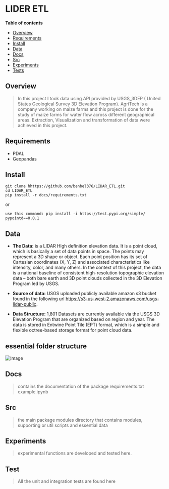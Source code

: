 # LIDER ETL

**Table of contents**

- [Overview](#overview)
- [Requirements](#requirements)
- [Install](#install)
- [Data](#Data)
- [Docs](#docs)
- [Src](#src)
- [Experiments](#experiments)
- [Tests](#tests)

## Overview

> In this project I took data using API provided by USGS_3DEP ( United States Geological Survey 3D Elevation Program). AgriTech is a company working on maize farms and this project is done for the study of maize farms for water flow across different geographical areas. Extraction, Visualization and transformation of data were achieved in this project.

## Requirements

- PDAL
- Geopandas

## Install

```
git clone hhttps://github.com/benbel376/LIDAR_ETL.git
cd LIDAR_ETL
pip install -r docs/requirements.txt
```
or 
```
use this command: pip install -i https://test.pypi.org/simple/ pypointd==0.0.1
```

## Data
- **The Data:**  is a LIDAR HIgh definition elevation data. It is a point cloud, which is basically a set of data points in space. The points may represent a 3D shape or object. Each point position has its set of Cartesian coordinates (X, Y, Z) and associated characteristics like intensity, color, and many others. In the context of this project, the data is a national baseline of consistent high-resolution topographic elevation data – both bare earth and 3D point clouds collected in the 3D Elevation Program led by USGS.

- **Source of data:** USGS uploaded publicly available amazon s3 bucket found in the following url https://s3-us-west-2.amazonaws.com/usgs-lidar-public.

- **Data Structure:** 1,801 Datasets are currently available via the USGS 3D Elevation Program that are organized based on region and year. The data is stored in Entwine Point Tile (EPT) format, which is a simple and flexible octree-based storage format for point cloud data. 
## essential folder structure
![image](https://user-images.githubusercontent.com/44437166/177312047-50415cba-d225-4036-b3fc-a206606cf2f5.png)
## Docs
> contains the documentation of the package
> requirements.txt
> example.ipynb

## Src

> the main package modules directory that contains modules, supporting or util scripts and essential data

## Experiments

> experimental functions are developed and tested here.

## Test

> All the unit and integration tests are found here
